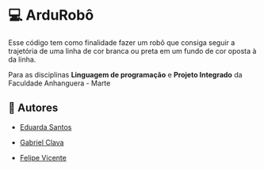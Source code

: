 
# 💻 ArduRobô

Esse código tem como finalidade fazer um robô que consiga seguir a trajetória de uma linha de cor branca ou preta em um fundo de cor oposta à da linha.

 Para as disciplinas **Linguagem de programação** e **Projeto Integrado** da Faculdade Anhanguera - Marte

## 👤 Autores
- [Eduarda Santos](www.linkedin.com/in/eduarda-santos-4b6a2b288)

- [Gabriel Clava](https://www.linkedin.com/in/gabriel-clava-884333253?utm_source=share&utm_campaign=share_via&utm_content=profile&utm_medium=android_app)

- [Felipe Vicente]()



